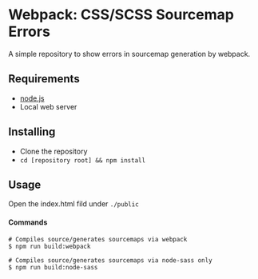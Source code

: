 # Webpack: CSS/SCSS Sourcemap Errors

A simple repository to show errors in sourcemap generation by webpack.

## Requirements

- [node.js](https://nodejs.org/en/)
- Local web server

## Installing

- Clone the repository
- `cd [repository root] && npm install`


## Usage

Open the index.html fild under `./public`

#### Commands

```
# Compiles source/generates sourcemaps via webpack
$ npm run build:webpack 

# Compiles source/generates sourcemaps via node-sass only
$ npm run build:node-sass
```